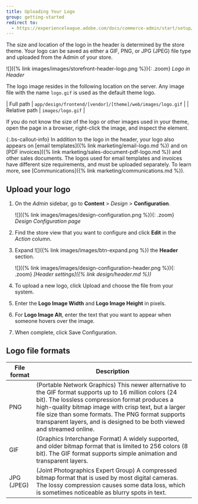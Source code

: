 ```yaml
---
title: Uploading Your Logo
group: getting-started
redirect to:
  - https://experienceleague.adobe.com/docs/commerce-admin/start/setup/storefront-branding.html#upload-your-logo
---
```


The size and location of the logo in the header is determined by the store theme. Your logo can be saved as either a GIF, PNG, or JPG (JPEG) file type and uploaded from the Admin of your store.

![]({% link images/images/storefront-header-logo.png %}){: .zoom}
_Logo in Header_

The logo image resides in the following location on the server. Any image file with the name `logo.gif` is used as the default theme logo.

| Full path | `app/design/frontend/[vendor]/[theme]/web/images/logo.gif` |
| Relative path | `images/logo.gif` |

If you do not know the size of the logo or other images used in your theme, open the page in a browser, right-click the image, and inspect the element.

{:.bs-callout-info}
In addition to the logo in the header, your logo also appears on [email templates]({% link marketing/email-logo.md %}) and on [PDF invoices]({% link marketing/sales-document-pdf-logo.md %}) and other sales documents. The logos used for email templates and invoices have different size requirements, and must be uploaded separately. To learn more, see [Communications]({% link marketing/communications.md %}).

## Upload your logo

1. On the _Admin_ sidebar, go to **Content** > _Design_ > **Configuration**.

   ![]({% link images/images/design-configuration.png %}){: .zoom}
   _Design Configuration page_

1. Find the store view that you want to configure and click **Edit** in the _Action_ column.

1. Expand ![]({% link images/images/btn-expand.png %}) the **Header** section.

   ![]({% link images/images/design-configuration-header.png %}){: .zoom}
   _[Header settings]({% link design/header.md %})_

1. To upload a new logo, click <span class="btn">Upload</span> and choose the file from your system.

1. Enter the **Logo Image Width** and **Logo Image Height** in pixels.

1. For **Logo Image Alt**, enter the text that you want to appear when someone hovers over the image.

1. When complete, click <span class="btn">Save Configuration</span>.

## Logo file formats

|File format|Description|
|--- |--- |
|PNG|(Portable Network Graphics) This newer alternative to the GIF format supports up to 16 million colors (24 bit). The lossless compression format produces a high-quality bitmap image with crisp text, but a larger file size than some formats. The PNG format supports transparent layers, and is designed to be both viewed and streamed online.|
|GIF|(Graphics Interchange Format) A widely supported, and older bitmap format that is limited to 256 colors (8 bit). The GIF format supports simple animation and transparent layers.|
|JPG (JPEG)|(Joint Photographics Expert Group) A compressed bitmap format that is used by most digital cameras. The lossy compression causes some data loss, which is sometimes noticeable as blurry spots in text.|
